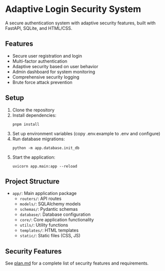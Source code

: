 # Adaptive Login Security System

A secure authentication system with adaptive security features, built with FastAPI, SQLite, and HTML/CSS.

## Features

- Secure user registration and login
- Multi-factor authentication
- Adaptive security based on user behavior
- Admin dashboard for system monitoring
- Comprehensive security logging
- Brute force attack prevention

## Setup

1. Clone the repository
2. Install dependencies:
   ```
   pnpm install
   ```
3. Set up environment variables (copy .env.example to .env and configure)
4. Run database migrations:
   ```
   python -m app.database.init_db
   ```
5. Start the application:
   ```
   uvicorn app.main:app --reload
   ```

## Project Structure

- `app/`: Main application package
  - `routers/`: API routes
  - `models/`: SQLAlchemy models
  - `schemas/`: Pydantic schemas
  - `database/`: Database configuration
  - `core/`: Core application functionality
  - `utils/`: Utility functions
  - `templates/`: HTML templates
  - `static/`: Static files (CSS, JS)

## Security Features

See [plan.md](plan.md) for a complete list of security features and requirements. 